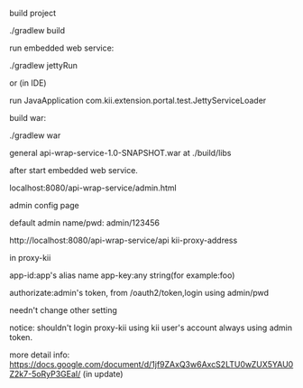 build project

 ./gradlew  build

 run embedded web service:

 ./gradlew jettyRun

 or (in IDE)

 run JavaApplication
 com.kii.extension.portal.test.JettyServiceLoader


 build war:

 ./gradlew war

 general api-wrap-service-1.0-SNAPSHOT.war at ./build/libs


 after start  embedded web service.

 localhost:8080/api-wrap-service/admin.html

 admin config page

 default admin name/pwd:
 admin/123456

 http://localhost:8080/api-wrap-service/api
 kii-proxy-address

 in proxy-kii

 app-id:app's alias name
 app-key:any string(for example:foo)

 authorizate:admin's token,
 from /oauth2/token,login using admin/pwd

 needn't change other setting

 notice:
 shouldn't login proxy-kii using kii user's account
 always using admin token.

 more detail info:
https://docs.google.com/document/d/1jf9ZAxQ3w6AxcS2LTU0wZUX5YAU0Z2k7-5oRyP3GEaI/
(in update)